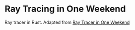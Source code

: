 # Ray Tracing in One Weekend
Ray tracer in Rust. Adapted from [Ray Tracer in One Weekend](https://raytracing.github.io/books/RayTracingInOneWeekend.html)